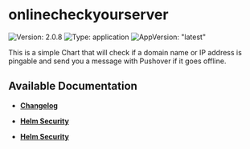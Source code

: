 # onlinecheckyourserver

![Version: 2.0.8](https://img.shields.io/badge/Version-2.0.8-informational?style=flat-square) ![Type: application](https://img.shields.io/badge/Type-application-informational?style=flat-square) ![AppVersion: "latest"](https://img.shields.io/badge/AppVersion-"latest"-informational?style=flat-square)

This is a simple Chart that will check if a domain name or IP address is pingable and send you a message with Pushover if it goes offline.

## Available Documentation

- [**Changelog**](CHANGELOG)

- [**Helm Security**](container-security)

- [**Helm Security**](helm-security)

